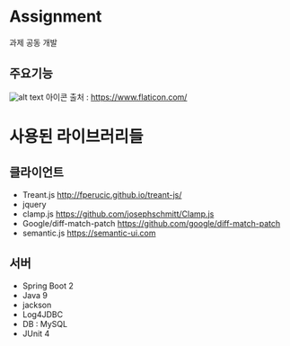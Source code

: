 # Assignment
과제 공동 개발

## 주요기능
![alt text](https://user-images.githubusercontent.com/37653952/40221398-55b0e158-5ab7-11e8-937c-ba12e64f3e2a.png)
아이콘 출처 : https://www.flaticon.com/

# 사용된 라이브러리들
## 클라이언트
- Treant.js
http://fperucic.github.io/treant-js/
- jquery
- clamp.js
https://github.com/josephschmitt/Clamp.js
- Google/diff-match-patch
https://github.com/google/diff-match-patch
- semantic.js
https://semantic-ui.com

## 서버
- Spring Boot 2
- Java 9
- jackson
- Log4JDBC
- DB : MySQL
- JUnit 4
